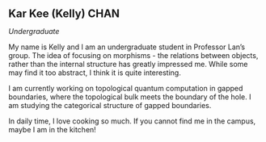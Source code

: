 <span style="font-size:1.5em;"> **Kar Kee (Kelly) CHAN** </span>

_Undergraduate_

My name is Kelly and I am an undergraduate student in Professor Lan’s group. The idea of focusing on morphisms - the relations between objects, rather than the internal structure has greatly impressed me. While some may find it too abstract, I think it is quite interesting.

I am currently working on topological quantum computation in gapped boundaries, where the topological bulk meets the boundary of the hole. I am studying the categorical structure of gapped boundaries.

In daily time, I love cooking so much. If you cannot find me in the campus, maybe I am in the kitchen!
